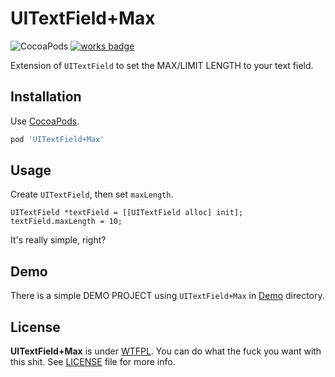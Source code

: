 UITextField+Max
======================

![CocoaPods](https://cocoapod-badges.herokuapp.com/v/UITextField+Max/badge.png) [![works badge](https://cdn.rawgit.com/nikku/works-on-my-machine/v0.2.0/badge.svg)](https://github.com/nikku/works-on-my-machine)

Extension of `UITextField` to set the MAX/LIMIT LENGTH to your text field.

Installation
------------

Use [CocoaPods](http://cocoapods.org).

```ruby
pod 'UITextField+Max'
```


Usage
-----

Create `UITextField`, then set `maxLength`.

```objc
UITextField *textField = [[UITextField alloc] init];
textField.maxLength = 10;
```

It's really simple, right?

Demo
----

There is a simple DEMO PROJECT using `UITextField+Max` in [Demo](Demo/) directory.


License
-------

**UITextField+Max** is under [WTFPL](http://www.wtfpl.net/). You can do what the fuck you want with this shit. See [LICENSE](LICENSE) file for more info.
